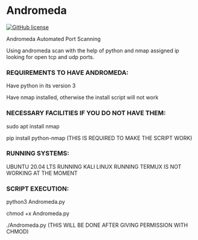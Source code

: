 # Andromeda 
[![GitHub license](https://img.shields.io/github/license/mashape/apistatus.svg)](LICENSE)

Andromeda  Automated Port Scanning

Using andromeda scan with the help of python and nmap assigned ip looking for open tcp and udp ports.

### REQUIREMENTS TO HAVE ANDROMEDA:

Have python in its version 3

Have nmap installed, otherwise the install script will not work

### NECESSARY FACILITIES IF YOU DO NOT HAVE THEM:

sudo apt install nmap

pip install python-nmap (THIS IS REQUIRED TO MAKE THE SCRIPT WORK)

### RUNNING SYSTEMS:

UBUNTU 20.04 LTS RUNNING KALI LINUX  RUNNING TERMUX IS NOT WORKING AT THE MOMENT

### SCRIPT EXECUTION:

python3 Andromeda.py

chmod +x Andromeda.py

./Andromeda.py (THIS WILL BE DONE AFTER GIVING PERMISSION WITH CHMOD)

